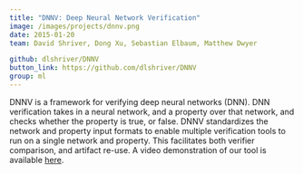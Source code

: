 ```yaml
---
title: "DNNV: Deep Neural Network Verification"
image: /images/projects/dnnv.png
date: 2015-01-20
team: David Shriver, Dong Xu, Sebastian Elbaum, Matthew Dwyer

github: dlshriver/DNNV
button_link: https://github.com/dlshriver/DNNV
group: ml
---
```


DNNV is a framework for verifying deep neural networks (DNN). 
DNN verification takes in a neural network, and a property over that network, and checks whether the property is true, or false. 
DNNV standardizes the network and property input formats to enable multiple verification tools to run on a single network and property. 
This facilitates both verifier comparison, and artifact re-use.
A video demonstration of our tool is available [here](https://www.youtube.com/watch?v=M5G_OWfCF2o).

